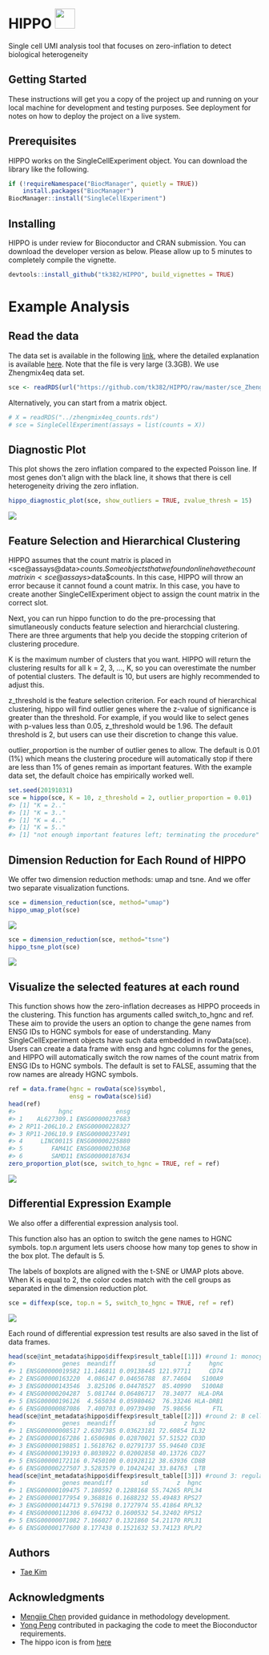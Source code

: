 
<!-- README.md is generated from README.Rmd. Please edit that file -->
HIPPO <img src="https://github.com/tk382/HIPPO/blob/master/readme/hippo_image.png" width="40" height="40">
=====

Single cell UMI analysis tool that focuses on zero-inflation to detect biological heterogeneity

Getting Started
---------------

These instructions will get you a copy of the project up and running on your local machine for development and testing purposes. See deployment for notes on how to deploy the project on a live system.

Prerequisites
-------------

HIPPO works on the SingleCellExperiment object. You can download the library like the following.

``` r
if (!requireNamespace("BiocManager", quietly = TRUE))
    install.packages("BiocManager")
BiocManager::install("SingleCellExperiment")
```

Installing
----------

HIPPO is under review for Bioconductor and CRAN submission. You can download the developer version as below. Please allow up to 5 minutes to completely compile the vignette.

``` r
devtools::install_github("tk382/HIPPO", build_vignettes = TRUE)
```

Example Analysis
================

Read the data
-------------

The data set is available in the following [link](http://imlspenticton.uzh.ch/robinson_lab/DuoClustering2018/DuoClustering2018.tar.gz), where the detailed explanation is available [here](https://github.com/markrobinsonuzh/scRNAseq_clustering_comparison). Note that the file is very large (3.3GB). We use Zhengmix4eq data set.

``` r
sce <- readRDS(url("https://github.com/tk382/HIPPO/raw/master/sce_Zhengmix4eq.rds","rb"))
```

Alternatively, you can start from a matrix object.

``` r
# X = readRDS("../zhengmix4eq_counts.rds")
# sce = SingleCellExperiment(assays = list(counts = X))
```

Diagnostic Plot
---------------

This plot shows the zero inflation compared to the expected Poisson line. If most genes don't align with the black line, it shows that there is cell heterogeneity driving the zero inflation.

``` r
hippo_diagnostic_plot(sce, show_outliers = TRUE, zvalue_thresh = 15)
```

![](README_files/figure-markdown_github/diagnostic-1.png)

Feature Selection and Hierarchical Clustering
---------------------------------------------

HIPPO assumes that the count matrix is placed in <sce@assays@data>$counts. Some objects that we found online have the count matrix in <sce@assays>$data$counts. In this case, HIPPO will throw an error because it cannot found a count matrix. In this case, you have to create another SingleCellExperiment object to assign the count matrix in the correct slot.

Next, you can run hippo function to do the pre-processing that simutlaneously conducts feature selection and hierarchcial clustering. There are three arguments that help you decide the stopping criterion of clustering procedure.

K is the maximum number of clusters that you want. HIPPO will return the clustering results for all k = 2, 3, ..., K, so you can overestimate the number of potential clusters. The default is 10, but users are highly recommended to adjust this.

z\_threshold is the feature selection criterion. For each round of hierarchical clustering, hippo will find outlier genes where the z-value of significance is greater than the threshold. For example, if you would like to select genes with p-values less than 0.05, z\_threshold would be 1.96. The default threshold is 2, but users can use their discretion to change this value.

outlier\_proportion is the number of outlier genes to allow. The default is 0.01 (1%) which means the clustering procedure will automatically stop if there are less than 1% of genes remain as important features. With the example data set, the default choice has empirically worked well.

``` r
set.seed(20191031)
sce = hippo(sce, K = 10, z_threshold = 2, outlier_proportion = 0.01)
#> [1] "K = 2.."
#> [1] "K = 3.."
#> [1] "K = 4.."
#> [1] "K = 5.."
#> [1] "not enough important features left; terminating the procedure"
```

Dimension Reduction for Each Round of HIPPO
-------------------------------------------

We offer two dimension reduction methods: umap and tsne. And we offer two separate visualization functions.

``` r
sce = dimension_reduction(sce, method="umap")
hippo_umap_plot(sce)
```

![](README_files/figure-markdown_github/umap-1.png)

``` r
sce = dimension_reduction(sce, method="tsne")
hippo_tsne_plot(sce)
```

![](README_files/figure-markdown_github/tsne-1.png)

Visualize the selected features at each round
---------------------------------------------

This function shows how the zero-inflation decreases as HIPPO proceeds in the clustering. This function has arguments called switch\_to\_hgnc and ref. These aim to provide the users an option to change the gene names from ENSG IDs to HGNC symbols for ease of understanding. Many SingleCellExperiment objects have such data embedded in rowData(sce). Users can create a data frame with ensg and hgnc columns for the genes, and HIPPO will automatically switch the row names of the count matrix from ENSG IDs to HGNC symbols. The default is set to FALSE, assuming that the row names are already HGNC symbols.

``` r
ref = data.frame(hgnc = rowData(sce)$symbol,
                 ensg = rowData(sce)$id)
head(ref)
#>            hgnc            ensg
#> 1    AL627309.1 ENSG00000237683
#> 2 RP11-206L10.2 ENSG00000228327
#> 3 RP11-206L10.9 ENSG00000237491
#> 4     LINC00115 ENSG00000225880
#> 5        FAM41C ENSG00000230368
#> 6        SAMD11 ENSG00000187634
zero_proportion_plot(sce, switch_to_hgnc = TRUE, ref = ref)
```

![](README_files/figure-markdown_github/featureselection-1.png)

Differential Expression Example
-------------------------------

We also offer a differential expression analysis tool.

This function also has an option to switch the gene names to HGNC symbols. top.n argument lets users choose how many top genes to show in the box plot. The default is 5.

The labels of boxplots are aligned with the t-SNE or UMAP plots above. When K is equal to 2, the color codes match with the cell groups as separated in the dimension reduction plot.

``` r
sce = diffexp(sce, top.n = 5, switch_to_hgnc = TRUE, ref = ref)
```

![](README_files/figure-markdown_github/diffexp-1.png)

Each round of differential expression test results are also saved in the list of data frames.

``` r
head(sce@int_metadata$hippo$diffexp$result_table[[1]]) #round 1: monocytes
#>             genes  meandiff         sd         z     hgnc
#> 1 ENSG00000019582 11.146811 0.09138445 121.97711     CD74
#> 2 ENSG00000163220  4.086147 0.04656788  87.74604   S100A9
#> 3 ENSG00000143546  3.825106 0.04478527  85.40990   S100A8
#> 4 ENSG00000204287  5.081744 0.06486717  78.34077  HLA-DRA
#> 5 ENSG00000196126  4.565034 0.05980462  76.33246 HLA-DRB1
#> 6 ENSG00000087086  7.400703 0.09739490  75.98656      FTL
head(sce@int_metadata$hippo$diffexp$result_table[[2]]) #round 2: B cells
#>             genes  meandiff         sd        z hgnc
#> 1 ENSG00000008517 2.6307385 0.03623181 72.60854 IL32
#> 2 ENSG00000167286 1.6506986 0.02870021 57.51522 CD3D
#> 3 ENSG00000198851 1.5618762 0.02791737 55.94640 CD3E
#> 4 ENSG00000139193 0.8038922 0.02002858 40.13726 CD27
#> 5 ENSG00000172116 0.7450100 0.01928112 38.63936 CD8B
#> 6 ENSG00000227507 3.5283579 0.10424241 33.84763  LTB
head(sce@int_metadata$hippo$diffexp$result_table[[3]]) #round 3: regulatory T cells
#>             genes meandiff        sd        z  hgnc
#> 1 ENSG00000109475 7.180592 0.1288168 55.74265 RPL34
#> 2 ENSG00000177954 9.368816 0.1688232 55.49483 RPS27
#> 3 ENSG00000144713 9.576198 0.1727974 55.41864 RPL32
#> 4 ENSG00000112306 8.694732 0.1600532 54.32402 RPS12
#> 5 ENSG00000071082 7.166027 0.1321860 54.21170 RPL31
#> 6 ENSG00000177600 8.177438 0.1521632 53.74123 RPLP2
```

Authors
-------

-   [Tae Kim](https://github.com/tk382)

Acknowledgments
---------------

-   [Mengjie Chen](http://www.mengjiechen.com) provided guidance in methodology development.
-   [Yong Peng](https://github.com/bigdataage) contributed in packaging the code to meet the Bioconductor requirements.
-   The hippo icon is from [here](https://www.needpix.com/photo/178308/hippo-head-cartoon-cute-grey-zoo-wildlife)
